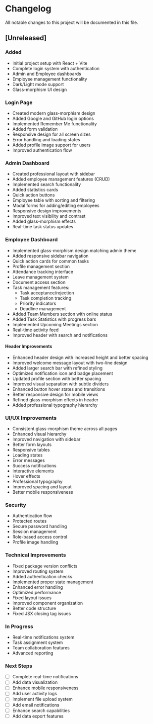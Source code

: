 # Changelog

All notable changes to this project will be documented in this file.

## [Unreleased]

### Added
- Initial project setup with React + Vite
- Complete login system with authentication
- Admin and Employee dashboards
- Employee management functionality
- Dark/Light mode support
- Glass-morphism UI design

### Login Page
- Created modern glass-morphism design
- Added Google and GitHub login options
- Implemented Remember Me functionality
- Added form validation
- Responsive design for all screen sizes
- Error handling and loading states
- Added profile image support for users
- Improved authentication flow

### Admin Dashboard
- Created professional layout with sidebar
- Added employee management features (CRUD)
- Implemented search functionality
- Added statistics cards
- Quick action buttons
- Employee table with sorting and filtering
- Modal forms for adding/editing employees
- Responsive design improvements
- Improved text visibility and contrast
- Added glass-morphism effects
- Real-time task status updates

### Employee Dashboard
- Implemented glass-morphism design matching admin theme
- Added responsive sidebar navigation
- Quick action cards for common tasks
- Profile management section
- Attendance tracking interface
- Leave management system
- Document access section
- Task management features:
  - Task acceptance/rejection
  - Task completion tracking
  - Priority indicators
  - Deadline management
- Added Team Members section with online status
- Added Task Statistics with progress bars
- Implemented Upcoming Meetings section
- Real-time activity feed
- Improved header with search and notifications

#### Header Improvements
- Enhanced header design with increased height and better spacing
- Improved welcome message layout with two-line design
- Added larger search bar with refined styling
- Optimized notification icon and badge placement
- Updated profile section with better spacing
- Improved visual separation with subtle dividers
- Enhanced button hover states and transitions
- Better responsive design for mobile views
- Refined glass-morphism effects in header
- Added professional typography hierarchy

### UI/UX Improvements
- Consistent glass-morphism theme across all pages
- Enhanced visual hierarchy
- Improved navigation with sidebar
- Better form layouts
- Responsive tables
- Loading states
- Error messages
- Success notifications
- Interactive elements
- Hover effects
- Professional typography
- Improved spacing and layout
- Better mobile responsiveness

### Security
- Authentication flow
- Protected routes
- Secure password handling
- Session management
- Role-based access control
- Profile image handling

### Technical Improvements
- Fixed package version conflicts
- Improved routing system
- Added authentication checks
- Implemented proper state management
- Enhanced error handling
- Optimized performance
- Fixed layout issues
- Improved component organization
- Better code structure
- Fixed JSX closing tag issues

### In Progress
- Real-time notifications system
- Task assignment system
- Team collaboration features
- Advanced reporting

### Next Steps
- [ ] Complete real-time notifications
- [ ] Add data visualization
- [ ] Enhance mobile responsiveness
- [ ] Add user activity logs
- [ ] Implement file upload system
- [ ] Add email notifications
- [ ] Enhance search capabilities
- [ ] Add data export features
